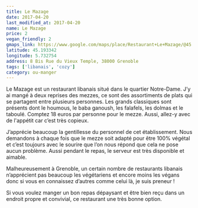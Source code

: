 ```yaml
---
title: Le Mazage
date: 2017-04-20
last_modified_at: 2017-04-20
name: Le Mazage
price: 2
vegan_friendly: 2
gmaps_link: https://www.google.com/maps/place/Restaurant+Le+Mazage/@45.1933435,5.7327504,15z/data=!4m2!3m1!1s0x0:0x62b93e3db4e63963?sa=X&ved=0ahUKEwiegNCsvrLTAhWP0RoKHcPbD2gQ_BIIhwEwCg
latitude: 45.193342
longitude: 5.732754
address: 8 Bis Rue du Vieux Temple, 38000 Grenoble
tags: ['libanais', 'cozy']
category: ou-manger
---
```


Le Mazage est un restaurant libanais situé dans le quartier Notre-Dame. J’y ai mangé à deux reprises des mezzes, ce sont des assortiments de plats qui se partagent entre plusieurs personnes. Les grands classiques sont présents dont le houmous, le baba ganoush, les falafels, les dolmas et le taboulé. Comptez 18 euros par personne pour le mezze. Aussi, allez-y avec de l'appétit car c’est très copieux.

J’apprécie beaucoup la gentillesse du personnel de cet établissement. Nous demandons à chaque fois que le mezze soit adapté pour être 100% végétal et c’est toujours avec le sourire que l’on nous répond que cela ne pose aucun problème. Aussi pendant le repas, le serveur est très disponible et aimable. 

Malheureusement à Grenoble, un certain nombre de restaurants libanais n’apprécient pas beaucoup les végétariens et encore moins les végans donc si vous en connaissez d’autres comme celui là, je suis preneur !

Si vous voulez manger un bon repas dépaysant et être bien reçu dans un endroit propre et convivial, ce restaurant une très bonne option.